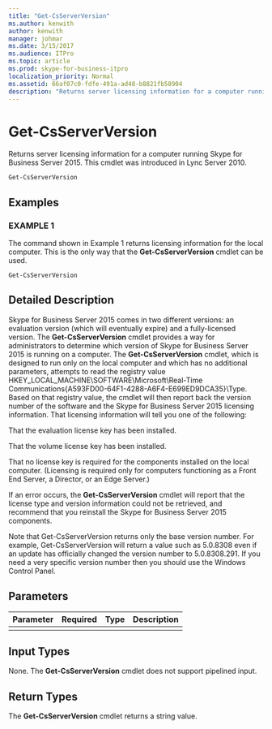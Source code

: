 ```yaml
---
title: "Get-CsServerVersion"
ms.author: kenwith
author: kenwith
manager: johmar
ms.date: 3/15/2017
ms.audience: ITPro
ms.topic: article
ms.prod: skype-for-business-itpro
localization_priority: Normal
ms.assetid: 66af07c0-fdfe-491a-ad48-b8821fb58904
description: "Returns server licensing information for a computer running Skype for Business Server 2015. This cmdlet was introduced in Lync Server 2010."
---
```


# Get-CsServerVersion
 
Returns server licensing information for a computer running Skype for Business Server 2015. This cmdlet was introduced in Lync Server 2010.
  
```
Get-CsServerVersion

```

## Examples

### EXAMPLE 1

The command shown in Example 1 returns licensing information for the local computer. This is the only way that the **Get-CsServerVersion** cmdlet can be used.
  
```
Get-CsServerVersion
```

## Detailed Description

Skype for Business Server 2015 comes in two different versions: an evaluation version (which will eventually expire) and a fully-licensed version. The **Get-CsServerVersion** cmdlet provides a way for administrators to determine which version of Skype for Business Server 2015 is running on a computer. The **Get-CsServerVersion** cmdlet, which is designed to run only on the local computer and which has no additional parameters, attempts to read the registry value HKEY_LOCAL_MACHINE\SOFTWARE\Microsoft\Real-Time Communications\{A593FD00-64F1-4288-A6F4-E699ED9DCA35}\Type. Based on that registry value, the cmdlet will then report back the version number of the software and the Skype for Business Server 2015 licensing information. That licensing information will tell you one of the following:
  
That the evaluation license key has been installed.
  
That the volume license key has been installed.
  
That no license key is required for the components installed on the local computer. (Licensing is required only for computers functioning as a Front End Server, a Director, or an Edge Server.)
  
If an error occurs, the **Get-CsServerVersion** cmdlet will report that the license type and version information could not be retrieved, and recommend that you reinstall the Skype for Business Server 2015 components.
  
Note that Get-CsServerVersion returns only the base version number. For example, Get-CsServerVersion will return a value such as 5.0.8308 even if an update has officially changed the version number to 5.0.8308.291. If you need a very specific version number then you should use the Windows Control Panel. 
  
## Parameters

|**Parameter**|**Required**|**Type**|**Description**|
|:-----|:-----|:-----|:-----|
|||||
   
## Input Types

None. The **Get-CsServerVersion** cmdlet does not support pipelined input.
  
## Return Types

The **Get-CsServerVersion** cmdlet returns a string value.
  

